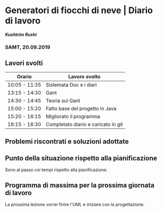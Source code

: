 # Generatori di fiocchi di neve | Diario di lavoro
##### Kushtrim Rushi
### SAMT, 20.09.2019

## Lavori svolti


| Orario        | Lavoro svolto                        |
|---------------|--------------------------------------|
| 10:05 - 11:35 | Sistemata Doc e i diari              |
| 13:15 - 14:30 | Gant                                 |
| 14:30 - 14:45 | Teoria sui Gant                      |
| 15:00 - 15:20 | Fatto base del progetto in Java      |
| 15:20 - 16:15 | Migliorato il programma              |
| 16:15 - 16:30 | Completato diario e caricato in git  |

##  Problemi riscontrati e soluzioni adottate


##  Punto della situazione rispetto alla pianificazione

Sono al passo coi tempi rispetto alla pianificazione.

## Programma di massima per la prossima giornata di lavoro

La prossima lezione vorrei finire l'UML e iniziare con la progettazione.
